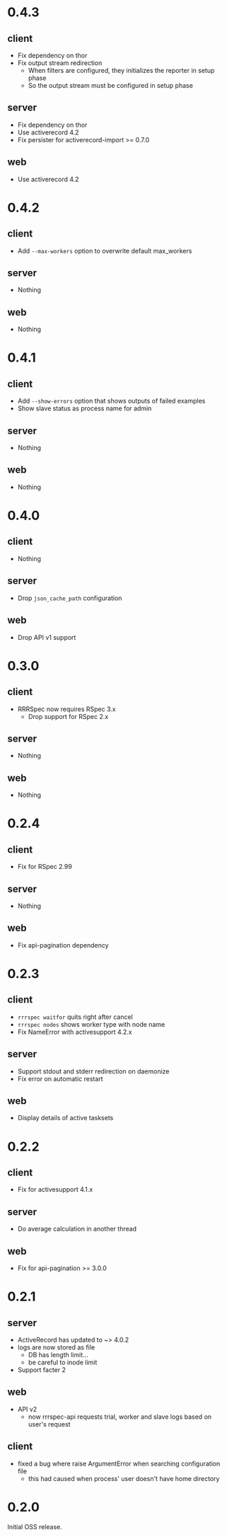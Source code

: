 # 0.4.3
## client
- Fix dependency on thor
- Fix output stream redirection
    - When filters are configured, they initializes the reporter in setup phase
    - So the output stream must be configured in setup phase

## server
- Fix dependency on thor
- Use activerecord 4.2
- Fix persister for activerecord-import >= 0.7.0

## web
- Use activerecord 4.2

# 0.4.2
## client
- Add `--max-workers` option to overwrite default max_workers

## server
- Nothing

## web
- Nothing

# 0.4.1
## client
- Add `--show-errors` option that shows outputs of failed examples
- Show slave status as process name for admin

## server
- Nothing

## web
- Nothing

# 0.4.0
## client
- Nothing

## server
- Drop `json_cache_path` configuration

## web
- Drop API v1 support

# 0.3.0
## client
- RRRSpec now requires RSpec 3.x
    - Drop support for RSpec 2.x

## server
- Nothing

## web
- Nothing

# 0.2.4
## client
- Fix for RSpec 2.99

## server
- Nothing

## web
- Fix api-pagination dependency

# 0.2.3
## client
- `rrrspec waitfor` quits right after cancel
- `rrrspec nodes` shows worker type with node name
- Fix NameError with activesupport 4.2.x

## server
- Support stdout and stderr redirection on daemonize
- Fix error on automatic restart

## web
- Display details of active tasksets

# 0.2.2
## client
- Fix for activesupport 4.1.x

## server
- Do average calculation in another thread

## web
- Fix for api-pagination >= 3.0.0

# 0.2.1
## server
- ActiveRecord has updated to ~> 4.0.2
- logs are now stored as file
  - DB has length limit...
  - be careful to inode limit
- Support facter 2

## web
- API v2
  - now rrrspec-api requests trial, worker and slave logs based on user's
    request

## client
- fixed a bug where raise ArgumentError when searching configuration file
  - this had caused when process' user doesn't have home directory

# 0.2.0
Initial OSS release.

